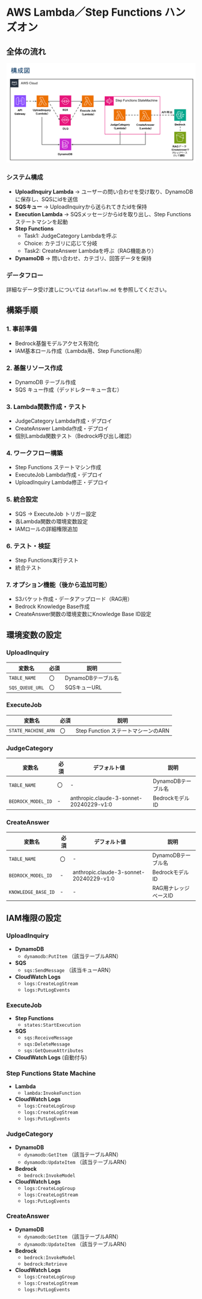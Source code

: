 # AWS Lambda／Step Functions ハンズオン

## 全体の流れ
![構成図](structure-1.png)

### システム構成
- **UploadInquiry Lambda** → ユーザーの問い合わせを受け取り、DynamoDBに保存し、SQSにidを送信
- **SQSキュー** → UploadInquiryから送られてきたidを保持
- **Execution Lambda** → SQSメッセージからidを取り出し、Step Functionsステートマシンを起動
- **Step Functions** 
  - Task1: JudgeCategory Lambdaを呼ぶ
  - Choice: カテゴリに応じて分岐
  - Task2: CreateAnswer Lambdaを呼ぶ（RAG機能あり）
- **DynamoDB** → 問い合わせ、カテゴリ、回答データを保持

### データフロー
詳細なデータ受け渡しについては `dataflow.md` を参照してください。

## 構築手順

### 1. 事前準備
-  Bedrock基盤モデルアクセス有効化
-  IAM基本ロール作成（Lambda用、Step Functions用）

### 2. 基盤リソース作成
-  DynamoDB テーブル作成
-  SQS キュー作成（デッドレターキュー含む）

### 3. Lambda関数作成・テスト
-  JudgeCategory Lambda作成・デプロイ
-  CreateAnswer Lambda作成・デプロイ
-  個別Lambda関数テスト（Bedrock呼び出し確認）

### 4. ワークフロー構築
-  Step Functions ステートマシン作成
-  ExecuteJob Lambda作成・デプロイ
-  UploadInquiry Lambda修正・デプロイ

### 5. 統合設定
-  SQS → ExecuteJob トリガー設定
-  各Lambda関数の環境変数設定
-  IAMロールの詳細権限追加

### 6. テスト・検証
-  Step Functions実行テスト
-  統合テスト

### 7. オプション機能（後から追加可能）
-  S3バケット作成・データアップロード（RAG用）
-  Bedrock Knowledge Base作成
-  CreateAnswer関数の環境変数にKnowledge Base ID設定

## 環境変数の設定

### UploadInquiry
| 変数名 | 必須 | 説明 |
|--------|------|------|
| `TABLE_NAME` | 〇 | DynamoDBテーブル名 |
| `SQS_QUEUE_URL` | 〇 | SQSキューURL |

### ExecuteJob
| 変数名 | 必須 | 説明 |
|--------|------|------|
| `STATE_MACHINE_ARN` | 〇 | Step Function ステートマシーンのARN |

### JudgeCategory
| 変数名 | 必須 | デフォルト値 | 説明 |
|--------|------|-------------|------|
| `TABLE_NAME` | 〇 | - | DynamoDBテーブル名 |
| `BEDROCK_MODEL_ID` | - | anthropic.claude-3-sonnet-20240229-v1:0 | Bedrockモデル ID |

### CreateAnswer
| 変数名 | 必須 | デフォルト値 | 説明 |
|--------|------|-------------|------|
| `TABLE_NAME` | 〇 | - | DynamoDBテーブル名 |
| `BEDROCK_MODEL_ID` | - | anthropic.claude-3-sonnet-20240229-v1:0 | Bedrockモデル ID |
| `KNOWLEDGE_BASE_ID` | - | - | RAG用ナレッジベースID |

## IAM権限の設定

### UploadInquiry
- **DynamoDB**
  - `dynamodb:PutItem` （該当テーブルARN）
- **SQS**
  - `sqs:SendMessage` （該当キューARN）
- **CloudWatch Logs**
  - `logs:CreateLogStream`
  - `logs:PutLogEvents`

### ExecuteJob
- **Step Functions**
  - `states:StartExecution`
- **SQS**
  - `sqs:ReceiveMessage`
  - `sqs:DeleteMessage`
  - `sqs:GetQueueAttributes`
- **CloudWatch Logs** (自動付与)

### Step Functions State Machine
- **Lambda**
  - `lambda:InvokeFunction`
- **CloudWatch Logs**
  - `logs:CreateLogGroup`
  - `logs:CreateLogStream`
  - `logs:PutLogEvents`

### JudgeCategory
- **DynamoDB**
  - `dynamodb:GetItem` （該当テーブルARN）
  - `dynamodb:UpdateItem` （該当テーブルARN）
- **Bedrock**
  - `bedrock:InvokeModel`
- **CloudWatch Logs**
  - `logs:CreateLogGroup`
  - `logs:CreateLogStream`
  - `logs:PutLogEvents`

### CreateAnswer
- **DynamoDB**
  - `dynamodb:GetItem` （該当テーブルARN）
  - `dynamodb:UpdateItem` （該当テーブルARN）
- **Bedrock**
  - `bedrock:InvokeModel`
  - `bedrock:Retrieve`
- **CloudWatch Logs**
  - `logs:CreateLogGroup`
  - `logs:CreateLogStream`
  - `logs:PutLogEvents`